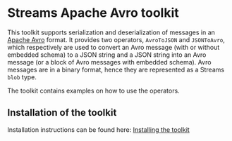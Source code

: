 # Streams Apache Avro toolkit

This toolkit supports serialization and deserialization of messages in an [Apache Avro](https://avro.apache.org/) format. It provides two operators, `AvroToJSON` and `JSONToAvro`, which respectively are used to convert an Avro message (with or without embedded schema) to a JSON string and a JSON string into an Avro message (or a block of Avro messages with embedded schema). Avro messages are in a binary format, hence they are represented as a Streams `blob` type.

The toolkit contains examples on how to use the operators.

## Installation of the toolkit
Installation instructions can be found here: [Installing the toolkit](documentation/Installation.md)

